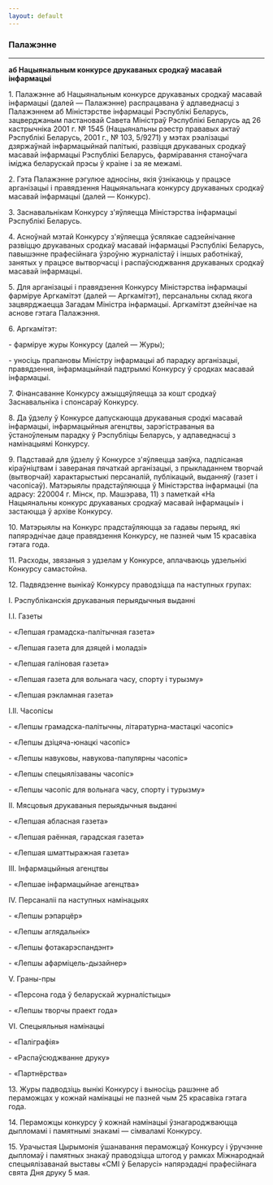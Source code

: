 ```yaml
---
layout: default
---
```


### Палажэнне

****

<span class="underline"></span>

**аб Нацыянальным конкурсе друкаваных сродкаў масавай інфармацыі**

1\. Палажэнне аб Нацыянальным конкурсе друкаваных сродкаў масавай
інфармацыі (далей — Палажэнне) распрацавана ў адпаведнасці з
Палажэннем аб Міністэрстве інфармацыі Рэспублікі Беларусь,
зацверджаным пастановай Савета Міністраў Рэспублікі Беларусь ад
26 кастрычніка 2001 г. № 1545 (Нацыянальны рэестр прававых актаў
Рэспублікі Беларусь, 2001 г., № 103, 5/9271) у мэтах рэалізацыі
дзяржаўнай інфармацыйнай палітыкі, развіцця друкаваных сродкаў масавай
інфармацыі Рэспублікі Беларусь, фарміравання станоўчага іміджа
беларускай прэсы ў краіне і за яе межамі.

2\. Гэта Палажэнне рэгулюе адносіны, якія ўзнікаюць у працэсе
арганізацыі і правядзення Нацыянальнага конкурсу друкаваных
сродкаў масавай інфармацыі (далей — Конкурс).

3\. Заснавальнікам Конкурсу з'яўляецца Міністэрства інфармацыі
Рэспублікі Беларусь.

4\. Асноўнай мэтай Конкурсу з'яўляецца ўсялякае садзейнічанне развіццю
друкаваных сродкаў масавай інфармацыі Рэспублікі Беларусь, павышэнне
прафесійнага ўзроўню журналістаў і іншых работнікаў, занятых у працэсе
вытворчасці і распаўсюджвання друкаваных сродкаў масавай інфармацыі.

5\. Для арганізацыі і правядзення Конкурсу Міністэрства інфармацыі
фарміруе Аргкамітэт (далей — Аргкамітэт), персанальны склад якога
зацвярджаецца Загадам Міністра інфармацыі. Аргкамітэт дзейнічае на
аснове гэтага Палажэння.

6\. Аргкамітэт:

\- фарміруе журы Конкурсу (далей — Журы);

\- уносіць прапановы Міністру інфармацыі аб парадку арганізацыі,
правядзення, інфармацыйнай падтрымкі Конкурсу ў сродках масавай
інфармацыі.

7\. Фінансаванне Конкурсу ажыццяўляецца за кошт сродкаў Заснавальніка і
спонсараў Конкурсу.

8\. Да ўдзелу ў Конкурсе дапускаюцца друкаваныя сродкі масавай
інфармацыі, інфармацыйныя агенцтвы, зарэгістраваныя ва
ўстаноўленым парадку ў Рэспубліцы Беларусь, у адпаведнасці з
намінацыямі Конкурсу.

9\. Падставай для ўдзелу ў Конкурсе з'яўляецца заяўка, падпісаная
кіраўніцтвам і завераная пячаткай арганізацыі, з прыкладаннем
творчай (вытворчай) характарыстыкі персаналій, публікацый, выданняў
(газет і часопісаў). Матэрыялы прадстаўляюцца ў Міністэрства інфармацыі
(па адрасу: 220004 г. Мінск, пр. Машэрава, 11) з паметкай «На
Нацыянальны конкурс друкаваных сродкаў масавай інфармацыі» і
застаюцца ў архіве Конкурсу.

10\. Матэрыялы на Конкурс прадстаўляюцца за гадавы перыяд, які
папярэднічае даце правядзення Конкурсу, не пазней чым 15
красавіка гэтага года.

11\. Расходы, звязаныя з удзелам у Конкурсе, аплачваюць удзельнікі
Конкурсу самастойна.

12\. Падвядзенне вынікаў Конкурсу праводзіцца па наступных групах:

I. Рэспубліканскія друкаваныя перыядычныя выданні

I.I. Газеты

\- «Лепшая грамадска-палітычная газета»

\- «Лепшая газета для дзяцей і моладзі»

\- «Лепшая галіновая газета»

\- «Лепшая газета для вольнага часу, спорту і турызму»

\- «Лепшая рэкламная газета»

I.II. Часопісы

\- «Лепшы грамадска-палітычны, літаратурна-мастацкі часопіс»

\- «Лепшы дзіцяча-юнацкі часопіс»

\- «Лепшы навуковы, навукова-папулярны часопіс»

\- «Лепшы спецыялізаваны часопіс»

\- «Лепшы часопіс для вольнага часу, спорту і турызму»

II. Мясцовыя друкаваныя перыядычныя выданні

\- «Лепшая абласная газета»

\- «Лепшая раённая, гарадская газета»

\- «Лепшая шматтыражная газета»

III. Iнфармацыйныя агенцтвы

\- «Лепшае інфармацыйнае агенцтва»

IV. Персаналіі па наступных намінацыях

\- «Лепшы рэпарцёр»

\- «Лепшы аглядальнік»

\- «Лепшы фотакарэспандэнт»

\- «Лепшы афарміцель-дызайнер»

V. Граны-пры

\- «Персона года ў беларускай журналістыцы»

\- «Лепшы творчы праект года»

VI. Спецыяльныя намінацыі

\- «Паліграфія»

\- «Распаўсюджванне друку»

\- «Партнёрства»

13\. Журы падводзіць вынікі Конкурсу і выносіць рашэнне аб пераможцах у
кожнай намінацыі не пазней чым 25 красавіка гэтага года.

14\. Пераможцы конкурсу ў кожнай намінацыі ўзнагароджваюцца дыпломамі і
памятнымі знакамі — сімваламі Конкурсу.

15\. Урачыстая Цырымонія ўшанавання пераможцаў Конкурсу і ўручэнне
дыпломаў і памятных знакаў праводзіцца штогод у рамках Міжнароднай
спецыялізаванай выставы «СМI ў Беларусі» напярэдадні прафесійнага свята
Дня друку 5 мая.
